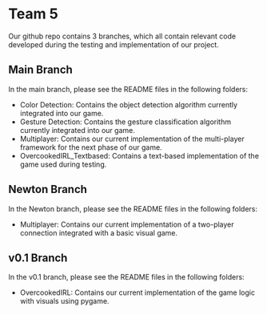 # Team 5
Our github repo contains 3 branches, which all contain relevant code developed during the testing and implementation of our project. 

## Main Branch
In the main branch, please see the README files in the following folders:

 - Color Detection: Contains the object detection algorithm currently integrated  into our game.
 - Gesture Detection: Contains the gesture classification algorithm currently integrated into our game.
 - Multiplayer: Contains our current implementation of the multi-player framework for the next phase of our game.
 - OvercookedIRL_Textbased: Contains a text-based implementation of the game used during testing.

## Newton Branch

In the Newton branch, please see the README files in the following folders:

 - Multiplayer: Contains our current implementation of a two-player connection integrated with a basic visual game. 

## v0.1 Branch
In the v0.1 branch, please see the README files in the following folders:

 - OvercookedIRL: Contains our current implementation of the game logic with visuals using pygame.

